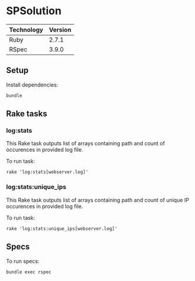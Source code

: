 # SPSolution
|Technology|Version|
|----------|-------|
|Ruby      |2.7.1  |
|RSpec     |3.9.0  |
## Setup
Install dependencies:
```
bundle
```

## Rake tasks
### log:stats
This Rake task outputs list of arrays containing path and count of occurences in provided log file.

To run task:
```
rake 'log:stats[webserver.log]'
```
### log:stats:unique_ips
This Rake task outputs list of arrays containing path and count of unique IP occurences in provided log file.

To run task:
```
rake 'log:stats:unique_ips[webserver.log]'
```

## Specs

To run specs:
```
bundle exec rspec
```
